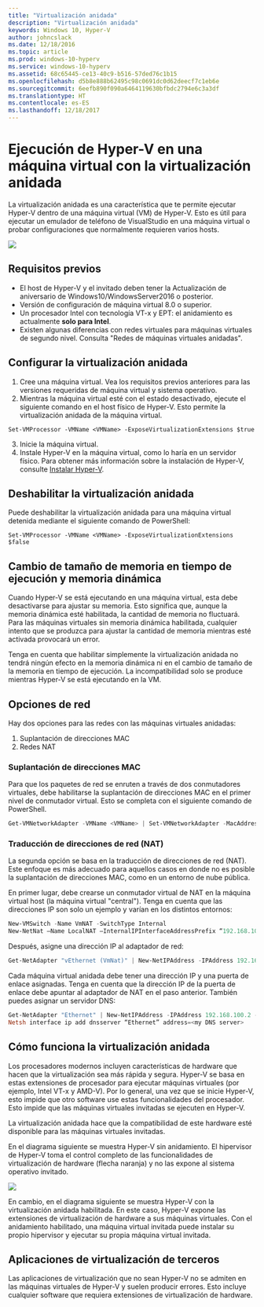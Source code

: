 ```yaml
---
title: "Virtualización anidada"
description: "Virtualización anidada"
keywords: Windows 10, Hyper-V
author: johncslack
ms.date: 12/18/2016
ms.topic: article
ms.prod: windows-10-hyperv
ms.service: windows-10-hyperv
ms.assetid: 68c65445-ce13-40c9-b516-57ded76c1b15
ms.openlocfilehash: d5b8e888b62495c98c0691dc0d62deecf7c1eb6e
ms.sourcegitcommit: 6eefb890f090a6464119630bfbdc2794e6c3a3df
ms.translationtype: HT
ms.contentlocale: es-ES
ms.lasthandoff: 12/18/2017
---
```

# <a name="run-hyper-v-in-a-virtual-machine-with-nested-virtualization"></a>Ejecución de Hyper-V en una máquina virtual con la virtualización anidada

La virtualización anidada es una característica que te permite ejecutar Hyper-V dentro de una máquina virtual (VM) de Hyper-V. Esto es útil para ejecutar un emulador de teléfono de VisualStudio en una máquina virtual o probar configuraciones que normalmente requieren varios hosts.

![](./media/HyperVNesting.png)

## <a name="prerequisites"></a>Requisitos previos

* El host de Hyper-V y el invitado deben tener la Actualización de aniversario de Windows10/WindowsServer2016 o posterior.
* Versión de configuración de máquina virtual 8.0 o superior.
* Un procesador Intel con tecnología VT-x y EPT: el anidamiento es actualmente **solo para Intel**.
* Existen algunas diferencias con redes virtuales para máquinas virtuales de segundo nivel. Consulta "Redes de máquinas virtuales anidadas".


## <a name="configure-nested-virtualization"></a>Configurar la virtualización anidada

1. Cree una máquina virtual. Vea los requisitos previos anteriores para las versiones requeridas de máquina virtual y sistema operativo.
2. Mientras la máquina virtual esté con el estado desactivado, ejecute el siguiente comando en el host físico de Hyper-V. Esto permite la virtualización anidada de la máquina virtual.

```
Set-VMProcessor -VMName <VMName> -ExposeVirtualizationExtensions $true
```
3. Inicie la máquina virtual.
4. Instale Hyper-V en la máquina virtual, como lo haría en un servidor físico. Para obtener más información sobre la instalación de Hyper-V, consulte [Instalar Hyper-V](../quick-start/enable-hyper-v.md).

## <a name="disable-nested-virtualization"></a>Deshabilitar la virtualización anidada
Puede deshabilitar la virtualización anidada para una máquina virtual detenida mediante el siguiente comando de PowerShell:
```
Set-VMProcessor -VMName <VMName> -ExposeVirtualizationExtensions $false
```

## <a name="dynamic-memory-and-runtime-memory-resize"></a>Cambio de tamaño de memoria en tiempo de ejecución y memoria dinámica
Cuando Hyper-V se está ejecutando en una máquina virtual, esta debe desactivarse para ajustar su memoria. Esto significa que, aunque la memoria dinámica esté habilitada, la cantidad de memoria no fluctuará. Para las máquinas virtuales sin memoria dinámica habilitada, cualquier intento que se produzca para ajustar la cantidad de memoria mientras esté activada provocará un error. 

Tenga en cuenta que habilitar simplemente la virtualización anidada no tendrá ningún efecto en la memoria dinámica ni en el cambio de tamaño de la memoria en tiempo de ejecución. La incompatibilidad solo se produce mientras Hyper-V se está ejecutando en la VM.

## <a name="networking-options"></a>Opciones de red

Hay dos opciones para las redes con las máquinas virtuales anidadas: 

1. Suplantación de direcciones MAC
2. Redes NAT

### <a name="mac-address-spoofing"></a>Suplantación de direcciones MAC
Para que los paquetes de red se enruten a través de dos conmutadores virtuales, debe habilitarse la suplantación de direcciones MAC en el primer nivel de conmutador virtual. Esto se completa con el siguiente comando de PowerShell.

``` PowerShell
Get-VMNetworkAdapter -VMName <VMName> | Set-VMNetworkAdapter -MacAddressSpoofing On
```

### <a name="network-address-translation-nat"></a>Traducción de direcciones de red (NAT)
La segunda opción se basa en la traducción de direcciones de red (NAT). Este enfoque es más adecuado para aquellos casos en donde no es posible la suplantación de direcciones MAC, como en un entorno de nube pública.

En primer lugar, debe crearse un conmutador virtual de NAT en la máquina virtual host (la máquina virtual "central"). Tenga en cuenta que las direcciones IP son solo un ejemplo y varían en los distintos entornos:

``` PowerShell
New-VMSwitch -Name VmNAT -SwitchType Internal
New-NetNat –Name LocalNAT –InternalIPInterfaceAddressPrefix “192.168.100.0/24”
```

Después, asigne una dirección IP al adaptador de red:

``` PowerShell
Get-NetAdapter "vEthernet (VmNat)" | New-NetIPAddress -IPAddress 192.168.100.1 -AddressFamily IPv4 -PrefixLength 24
```

Cada máquina virtual anidada debe tener una dirección IP y una puerta de enlace asignadas. Tenga en cuenta que la dirección IP de la puerta de enlace debe apuntar al adaptador de NAT en el paso anterior. También puedes asignar un servidor DNS:

``` PowerShell
Get-NetAdapter "Ethernet" | New-NetIPAddress -IPAddress 192.168.100.2 -DefaultGateway 192.168.100.1 -AddressFamily IPv4 -PrefixLength 24
Netsh interface ip add dnsserver “Ethernet” address=<my DNS server>
```

## <a name="how-nested-virtualization-works"></a>Cómo funciona la virtualización anidada

Los procesadores modernos incluyen características de hardware que hacen que la virtualización sea más rápida y segura. Hyper-V se basa en estas extensiones de procesador para ejecutar máquinas virtuales (por ejemplo, Intel VT-x y AMD-V). Por lo general, una vez que se inicie Hyper-V, esto impide que otro software use estas funcionalidades del procesador.  Esto impide que las máquinas virtuales invitadas se ejecuten en Hyper-V.

La virtualización anidada hace que la compatibilidad de este hardware esté disponible para las máquinas virtuales invitadas.

En el diagrama siguiente se muestra Hyper-V sin anidamiento.  El hipervisor de Hyper-V toma el control completo de las funcionalidades de virtualización de hardware (flecha naranja) y no las expone al sistema operativo invitado.

![](./media/HVNoNesting.png)

En cambio, en el diagrama siguiente se muestra Hyper-V con la virtualización anidada habilitada. En este caso, Hyper-V expone las extensiones de virtualización de hardware a sus máquinas virtuales. Con el anidamiento habilitado, una máquina virtual invitada puede instalar su propio hipervisor y ejecutar su propia máquina virtual invitada.

## <a name="3rd-party-virtualization-apps"></a>Aplicaciones de virtualización de terceros

Las aplicaciones de virtualización que no sean Hyper-V no se admiten en las máquinas virtuales de Hyper-V y suelen producir errores. Esto incluye cualquier software que requiera extensiones de virtualización de hardware.

